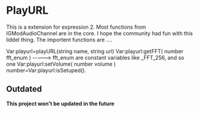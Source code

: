 # PlayURL

This is a extension for expression 2. Most functions from IGModAudioChannel are in the core. 
I hope the community had fun with this liddel thing. The importent functions are .... 

Var:playurl=playURL(string name, string url) 
Var:playurl:getFFT( number fft_enum ) -----> fft_enum are constant variables like _FFT_256, and so one 
Var:playurl:setVolume( number volume ) 
number=Var:playurl:isSetuped().

## Outdated
**This project won't be updated in the future**
